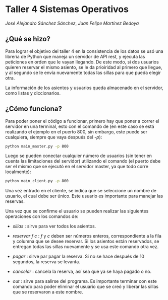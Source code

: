 # Taller 4 Sistemas Operativos
*José Alejandro Sánchez Sánchez*, *Juan Felipe Martínez Bedoya*

## ¿Qué se hizo?

Para lograr el objetivo del taller 4 en la consistencia de los datos se usó una librería de Python que maneja un servidor de API rest, y ejecuta las peticiones en orden que le vayan llegando. De este modo, si dos usuarios quieren reservar el mismo asiento, se le da prioiridad al primero que llegue, y al segundo se le envía nuevamente todas las sillas para que pueda elegir otra.

La información de los asientos y usuarios queda almacenado en el servidor, como listas y diccionarios.

## ¿Cómo funciona?

Para poder poner el código a funcionar, primero hay que poner a correr el servidor en una terminal, esto con el comando de (en este caso se está realizando el ejemplo en el puerto 800, sin embargo, este puede ser cualquiera, siempre que vaya después del *-p*):

```bash
python main_master.py -p 800
```

Luego se pueden conectar cualquier número de usuarios (sin tener en cuenta las limitaciones del servidor) utilizando el comando (el puerto debe ser el mismo que se ejecutó en el servidor master, ya que todo corre localmente):

```bash
python main_client.py -p 800
```

Una vez entrado en el cliente, se indica que se seleccione un nombre de usuario, el cual debe ser único. Este usuario es importante para manejar las reservas.

Una vez que se confirme el usuario se pueden realizar las siguientes operaciones con los comandos de:

- *sillas* : sirve para ver todos los asientos.

- *reservar f c* : *f* y *c* deben ser números enteros, correspondiente a la fila y columna que se desee reservar. Si los asientos están reservados, se entregan todas las sillas nuevamente y se usa este comando otra vez.

- *pagar* : sirve par pagar la reserva. Si no se hace después de 10 segundos, la reserva se levanta.

- *cancelar* : cancela la reserva, así sea que ya se haya pagado o no.

- *out* : sirve para salirse del programa. Es importante terminar con este comando para poder eliminar el usuario que se creó y liberar las sillas que se reservaron a este nombre.